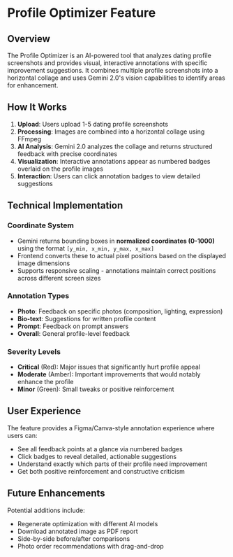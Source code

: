 # Profile Optimizer Feature

## Overview

The Profile Optimizer is an AI-powered tool that analyzes dating profile screenshots and provides visual, interactive annotations with specific improvement suggestions. It combines multiple profile screenshots into a horizontal collage and uses Gemini 2.0's vision capabilities to identify areas for enhancement.

## How It Works

1. **Upload**: Users upload 1-5 dating profile screenshots
2. **Processing**: Images are combined into a horizontal collage using FFmpeg
3. **AI Analysis**: Gemini 2.0 analyzes the collage and returns structured feedback with precise coordinates
4. **Visualization**: Interactive annotations appear as numbered badges overlaid on the profile images
5. **Interaction**: Users can click annotation badges to view detailed suggestions

## Technical Implementation

### Coordinate System
- Gemini returns bounding boxes in **normalized coordinates (0-1000)** using the format `[y_min, x_min, y_max, x_max]`
- Frontend converts these to actual pixel positions based on the displayed image dimensions
- Supports responsive scaling - annotations maintain correct positions across different screen sizes

### Annotation Types
- **Photo**: Feedback on specific photos (composition, lighting, expression)
- **Bio-text**: Suggestions for written profile content
- **Prompt**: Feedback on prompt answers
- **Overall**: General profile-level feedback

### Severity Levels
- **Critical** (Red): Major issues that significantly hurt profile appeal
- **Moderate** (Amber): Important improvements that would notably enhance the profile
- **Minor** (Green): Small tweaks or positive reinforcement

## User Experience

The feature provides a Figma/Canva-style annotation experience where users can:
- See all feedback points at a glance via numbered badges
- Click badges to reveal detailed, actionable suggestions
- Understand exactly which parts of their profile need improvement
- Get both positive reinforcement and constructive criticism

## Future Enhancements

Potential additions include:
- Regenerate optimization with different AI models
- Download annotated image as PDF report
- Side-by-side before/after comparisons
- Photo order recommendations with drag-and-drop
